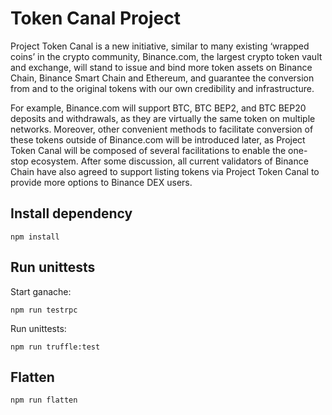 # Token Canal Project
Project Token Canal is a new initiative, similar to many existing ‘wrapped coins’ in the crypto community, Binance.com, the largest crypto token vault and exchange, will stand to issue and bind more token assets on Binance Chain, Binance Smart Chain and Ethereum, and guarantee the conversion from and to the original tokens with our own credibility and infrastructure.

For example, Binance.com will support BTC, BTC BEP2, and BTC BEP20 deposits and withdrawals, as they are virtually the same token on multiple networks. Moreover, other convenient methods to facilitate conversion of these tokens outside of Binance.com will be introduced later, as Project Token Canal will be composed of several facilitations to enable the one-stop ecosystem. After some discussion, all current validators of Binance Chain have also agreed to support listing tokens via Project Token Canal to provide more options to Binance DEX users.

## Install dependency

```shell script
npm install
```

## Run unittests

Start ganache:
```shell script
npm run testrpc
```

Run unittests:
```shell script
npm run truffle:test
```

## Flatten

```shell script
npm run flatten
```